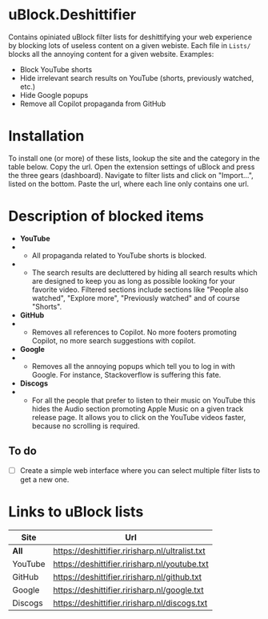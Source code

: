 # uBlock.Deshittifier

Contains opiniated uBlock filter lists for deshittifying your web experience by blocking lots of useless content on a
given webiste.
Each file in `Lists/` blocks all the annoying content for a given website.
Examples:

- Block YouTube shorts
- Hide irrelevant search results on YouTube (shorts, previously watched, etc.)
- Hide Google popups
- Remove all Copilot propaganda from GitHub

# Installation

To install one (or more) of these lists, lookup the site and the category in the table below.
Copy the url.
Open the extension settings of uBlock and press the three gears (dashboard).
Navigate to filter lists and click on "Import...", listed on the bottom.
Paste the url, where each line only contains one url.

# Description of blocked items

- **YouTube**
- - All propaganda related to YouTube shorts is blocked.
- - The search results are decluttered by hiding all search results which are designed to keep you as long as possible
    looking for your favorite video.
    Filtered sections include sections like "People also watched", "Explore more", "Previously watched" and of
    course "Shorts".
- **GitHub**
- - Removes all references to Copilot. No more footers promoting Copilot, no more search suggestions with copilot.
- **Google**
- - Removes all the annoying popups which tell you to log in with Google. For instance, Stackoverflow is suffering
      this fate.
- **Discogs**
- - For all the people that prefer to listen to their music on YouTube this hides the Audio section promoting Apple
      Music on a given track release page.
      It allows you to click on the YouTube videos faster, because no scrolling is required.

## To do

- [ ] Create a simple web interface where you can select multiple filter lists to get a new one.

# Links to uBlock lists

| Site    | Url                                              |
|---------|--------------------------------------------------|
| **All** | https://deshittifier.ririsharp.nl/ultralist.txt  |
| YouTube | https://deshittifier.ririsharp.nl/youtube.txt    |
| GitHub  | https://deshittifier.ririsharp.nl/github.txt     |
| Google  | https://deshittifier.ririsharp.nl/google.txt     |
| Discogs | https://deshittifier.ririsharp.nl/discogs.txt    |